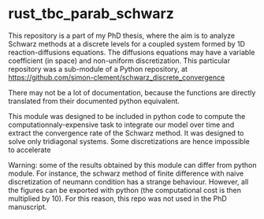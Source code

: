 # rust_tbc_parab_schwarz

This repository is a part of my PhD thesis, where the aim is to analyze Schwarz methods at a discrete levels
for a coupled system formed by 1D reaction-diffusions equations.
The diffusions equations may have a variable coefficient (in space) and non-uniform discretization.
This particular repository was a sub-module of a Python repository, at
    https://github.com/simon-clement/schwarz_discrete_convergence

There may not be a lot of documentation, because the functions are directly translated from their documented python equivalent.

This module was designed to be included in python code to compute the computationnaly-expensive task to integrate our model over time and extract the convergence rate of the Schwarz method. It was designed to solve only tridiagonal systems. Some discretizations are hence impossible to accelerate

Warning: some of the results obtained by this module can differ from python module. For instance, the schwarz method of finite difference with naive discretization of neumann condition has a strange behaviour. However, all the figures can be exported with python (the computational cost is then multiplied by 10).
For this reason, this repo was not used in the PhD manuscript.
